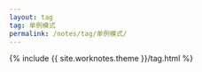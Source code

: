 ```yaml
---
layout: tag
tag: 单例模式
permalink: /notes/tag/单例模式/
---
```

{% include {{ site.worknotes.theme }}/tag.html %}
